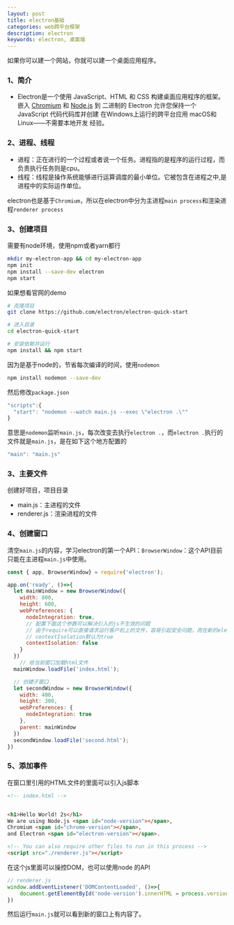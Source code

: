 ```yaml
---
layout: post
title: electron基础
categories: web跨平台框架
description: electron
keywords: electron, 桌面端
---
```


如果你可以建一个网站，你就可以建一个桌面应用程序。

### 1、简介

- Electron是一个使用 JavaScript、HTML 和 CSS 构建桌面应用程序的框架。 嵌入 [Chromium](https://www.chromium.org/) 和 [Node.js](https://nodejs.org/) 到 二进制的 Electron 允许您保持一个 JavaScript 代码代码库并创建 在Windows上运行的跨平台应用 macOS和Linux——不需要本地开发 经验。

### 2、进程、线程

- 进程：正在进行的一个过程或者说一个任务。进程指的是程序的运行过程，而负责执行任务则是cpu。
- 线程：线程是操作系统能够进行运算调度的最小单位。它被包含在进程之中,是进程中的实际运作单位。

electron也是基于`Chromium`，所以在electron中分为主进程`main process`和渲染进程`renderer process`

### 3、创建项目

需要有node环境，使用npm或者yarn都行

```bash
mkdir my-electron-app && cd my-electron-app
npm init
npm install --save-dev electron
npm start
```

如果想看官网的demo

```bash
# 克隆项目
git clone https://github.com/electron/electron-quick-start

# 进入目录
cd electron-quick-start

# 安装依赖并运行
npm install && npm start
```

因为是基于node的，节省每次编译的时间，使用`nodemon`

```bash
npm install nodemon --save-dev
```

然后修改`package.json`

```js
"scripts":{
  "start": "nodemon --watch main.js --exec \"electron .\""
}
```

意思是`nodemon`监听`main.js`，每次改变去执行`electron .`，而`electron .`执行的文件就是`main.js`，是在如下这个地方配置的

```js
"main": "main.js"
```

### 3、主要文件

创建好项目，项目目录

- main.js：主进程的文件
- renderer.js：渲染进程的文件

### 4、创建窗口

清空`main.js`的内容，学习electron的第一个API：`BrowserWindow`：这个API目前只能在主进程`main.js`中使用。

```js
const { app, BrowserWindow} = require('electron');

app.on('ready', ()=>{
  let mainWindow = new BrowserWindow({
    width: 800,
    height: 600,
    webPreferences: {
      nodeIntegration: true,
      // 配置下面这个参数可以解决引入的js不生效的问题
      // 由于require可以直接请求运行客户机上的文件，容易引起安全问题，而在新的electron中被禁止，所以在contextIsolation为true时认为require不可以启用
      // contextIsolation默认为true
      contextIsolation: false 
    }
  })
	// 给当前窗口加载html文件
  mainWindow.loadFile('index.html');

  // 创建子窗口
  let secondWindow = new BrowserWindow({
    width: 400,
    height: 300,
    webPreferences: {
      nodeIntegration: true
    },
    parent: mainWindow
  })
  secondWindow.loadFile('second.html');
})

```

### 5、添加事件

在窗口里引用的HTML文件的里面可以引入js脚本

```html
<!-- index.html -->


<h1>Hello World! 2s</h1>
We are using Node.js <span id="node-version"></span>,
Chromium <span id="chrome-version"></span>,
and Electron <span id="electron-version"></span>.

<!-- You can also require other files to run in this process -->
<script src="./renderer.js"></script>
```

在这个js里面可以操控DOM，也可以使用node 的API

```js
// renderer.js
window.addEventListener('DOMContentLoaded', ()=>{
    document.getElementById('node-version').innerHTML = process.versions.node + '测试';
})
```

然后运行`main.js`就可以看到新的窗口上有内容了。
